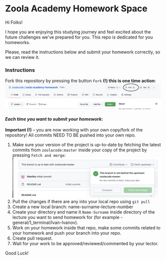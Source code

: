# Zoola Academy Homework Space

Hi Folks!

I hope you are enjoying this studying journey and feel excited about the future challenges we've prepared for you.
This repo is dedicated for you homeworks. 

Please, read the instructions below and submit your homework correctly, so we can review it.

### Instructions

Fork this repository by pressing the button `Fork` **(!) this is one time action**:
![Fork](fork.png)

#### *Each time you want to submit your homework*:
**Important (!)** – you are now working with your own copy/fork of the repository! 
All commits NEED TO BE pushed into your own repo.

1. Make sure your version of the project is up-to-date by fetching the latest commits from `zoolacode:master` inside your copy of the project by pressing `Fetch and merge`:
![Fetch Latest](fetch_latest.png)
2. Pull the changes if there are any into your local repo using `git pull`
3. Create a new local branch: name-surname-lecture-number
4. Create your directory and name it `Name-Surname` inside directory of the lecture you want to send homework for (for example - general/1_terminal/Ivan-Ivanov).
5. Work on your homework inside that repo, make some commits related to your homework and push your branch into your repo.
6. Create pull request.
7. Wait for your work to be approved/reviewed/commented by your lector.

Good Luck!